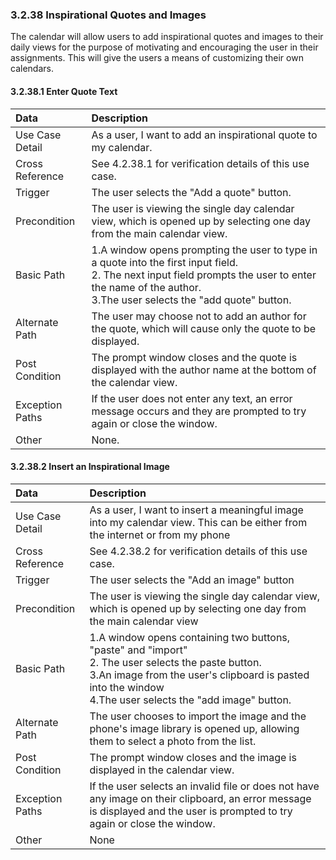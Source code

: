 ### 3.2.38 Inspirational Quotes and Images

The calendar will allow users to add inspirational quotes and images to their daily views for the purpose of motivating and encouraging the user in their assignments. This will give the users a means of customizing their own calendars.

#### 3.2.38.1 Enter Quote Text

| Data          | Description |
|:--------------| :--------------|
|Use Case Detail| As a user, I want to add an inspirational quote to my calendar.|
|Cross Reference | See 4.2.38.1 for verification details of this use case.| 
|Trigger        | The user selects the "Add a quote" button.|
|Precondition   | The user is viewing the single day calendar view, which is opened up by selecting one day from the main calendar view.|
|Basic Path     | 1.A window opens prompting the user to type in a quote into the first input field.<br /> 2. The next input field prompts the user to enter the name of the author. <br /> 3.The user selects the "add quote" button.  |
|Alternate Path | The user may choose not to add an author for the quote, which will cause only the quote to be displayed.|
|Post Condition | The prompt window closes and the quote is displayed with the author name at the bottom of the calendar view.|
|Exception Paths| If the user does not enter any text, an error message occurs and they are prompted to try again or close the window.|
|Other          | None.|

#### 3.2.38.2 Insert an Inspirational Image

| Data          | Description |
|:--------------| :--------------|
|Use Case Detail| As a user, I want to insert a meaningful image into my calendar view. This can be either from the internet or from my phone|
|Cross Reference | See 4.2.38.2 for verification details of this use case.| 
|Trigger        | The user selects the "Add an image" button |
|Precondition   | The user is viewing the single day calendar view, which is opened up by selecting one day from the main calendar view|
|Basic Path     | 1.A window opens containing two buttons, "paste" and "import" <br /> 2. The user selects the paste button. <br /> 3.An image from the user's clipboard is pasted into the window<br /> 4.The user selects the "add image" button.|
|Alternate Path | The user chooses to import the image and the phone's image library is opened up, allowing them to select a photo from the list. |
|Post Condition | The prompt window closes and the image is displayed in the calendar view.|
|Exception Paths| If the user selects an invalid file or does not have any image on their clipboard, an error message is displayed and the user is prompted to try again or close the window.|
|Other          | None|

